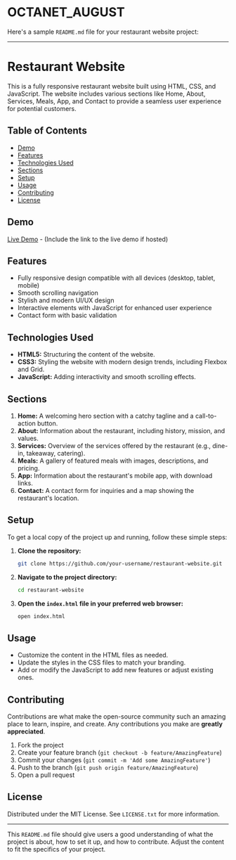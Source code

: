 # OCTANET_AUGUST

Here's a sample `README.md` file for your restaurant website project:

---

# Restaurant Website

This is a fully responsive restaurant website built using HTML, CSS, and JavaScript. The website includes various sections like Home, About, Services, Meals, App, and Contact to provide a seamless user experience for potential customers.

## Table of Contents

- [Demo](#demo)
- [Features](#features)
- [Technologies Used](#technologies-used)
- [Sections](#sections)
- [Setup](#setup)
- [Usage](#usage)
- [Contributing](#contributing)
- [License](#license)

## Demo

[Live Demo](https://flavor-haven.netlify.app/) - (Include the link to the live demo if hosted)

## Features

- Fully responsive design compatible with all devices (desktop, tablet, mobile)
- Smooth scrolling navigation
- Stylish and modern UI/UX design
- Interactive elements with JavaScript for enhanced user experience
- Contact form with basic validation

## Technologies Used

- **HTML5:** Structuring the content of the website.
- **CSS3:** Styling the website with modern design trends, including Flexbox and Grid.
- **JavaScript:** Adding interactivity and smooth scrolling effects.

## Sections

1. **Home:** A welcoming hero section with a catchy tagline and a call-to-action button.
2. **About:** Information about the restaurant, including history, mission, and values.
3. **Services:** Overview of the services offered by the restaurant (e.g., dine-in, takeaway, catering).
4. **Meals:** A gallery of featured meals with images, descriptions, and pricing.
5. **App:** Information about the restaurant's mobile app, with download links.
6. **Contact:** A contact form for inquiries and a map showing the restaurant's location.

## Setup

To get a local copy of the project up and running, follow these simple steps:

1. **Clone the repository:**
   ```bash
   git clone https://github.com/your-username/restaurant-website.git
   ```
2. **Navigate to the project directory:**
   ```bash
   cd restaurant-website
   ```
3. **Open the `index.html` file in your preferred web browser:**
   ```bash
   open index.html
   ```

## Usage

- Customize the content in the HTML files as needed.
- Update the styles in the CSS files to match your branding.
- Add or modify the JavaScript to add new features or adjust existing ones.

## Contributing

Contributions are what make the open-source community such an amazing place to learn, inspire, and create. Any contributions you make are **greatly appreciated**.

1. Fork the project
2. Create your feature branch (`git checkout -b feature/AmazingFeature`)
3. Commit your changes (`git commit -m 'Add some AmazingFeature'`)
4. Push to the branch (`git push origin feature/AmazingFeature`)
5. Open a pull request

## License

Distributed under the MIT License. See `LICENSE.txt` for more information.

---

This `README.md` file should give users a good understanding of what the project is about, how to set it up, and how to contribute. Adjust the content to fit the specifics of your project.

